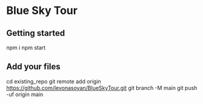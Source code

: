 # Blue Sky Tour


## Getting started

npm i 
npm start

## Add your files

cd existing_repo
git remote add origin https://github.com/levonasoyan/BlueSkyTour.git
git branch -M main
git push -uf origin main


